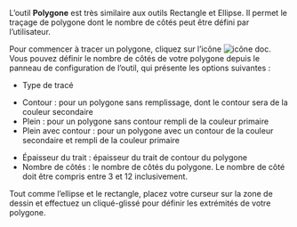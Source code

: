 L’outil **Polygone** est très similaire aux outils Rectangle et Ellipse. Il permet le traçage de polygone dont le nombre de côtés peut être défini par l’utilisateur. 

 Pour commencer à tracer un polygone, cliquez sur l’icône ![icône doc](../../assets/sidebar-icons/polygone.png). Vous pouvez définir le nombre de côtés de votre polygone depuis le panneau de configuration de l’outil, qui présente les options suivantes : 
 *  Type de tracé
  -  Contour : pour un polygone sans remplissage, dont le contour sera de la couleur secondaire
  -  Plein : pour un polygone sans contour rempli de la couleur primaire
  -  Plein avec contour : pour un polygone avec un contour de la couleur secondaire et rempli de la couleur primaire
 *  Épaisseur du trait : épaisseur du trait de contour du polygone
 *  Nombre de côtés : le nombre de côtés du polygone. Le nombre de côté doit être compris entre 3 et 12 inclusivement.

Tout comme l’ellipse et le rectangle, placez votre curseur sur la zone de dessin et effectuez un cliqué-glissé pour définir les extrémités de votre polygone.
